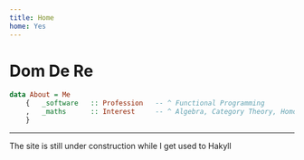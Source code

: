 ```yaml
---
title: Home
home: Yes
---
```


# Dom De Re

``` Haskell
data About = Me
    {   _software   :: Profession   -- ^ Functional Programming
    ,   _maths      :: Interest     -- ^ Algebra, Category Theory, Homotopy theory etc...
    }
```
-------

The site is still under construction while I get used to Hakyll
